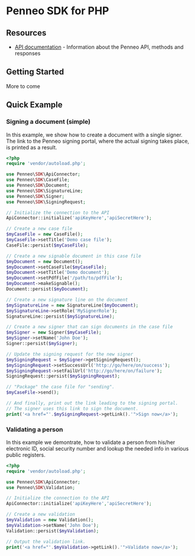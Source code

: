 # Penneo SDK for PHP

## Resources

* [API documentation][docs-api] - Information about the Penneo API, methods and responses

## Getting Started
More to come

## Quick Example

### Signing a document (simple)
In this example, we show how to create a document with a single signer.
The link to the Penneo signing portal, where the actual signing takes place, is printed as a result.

```php
<?php
require 'vendor/autoload.php';

use Penneo\SDK\ApiConnector;
use Penneo\SDK\CaseFile;
use Penneo\SDK\Document;
use Penneo\SDK\SignatureLine;
use Penneo\SDK\Signer;
use Penneo\SDK\SigningRequest;

// Initialize the connection to the API
ApiConnector::initialize('apiKeyHere','apiSecretHere');

// Create a new case file
$myCaseFile = new CaseFile();
$myCaseFile->setTitle('Demo case file');
CaseFile::persist($myCaseFile);

// Create a new signable document in this case file
$myDocument = new Document();
$myDocument->setCaseFile($myCaseFile);
$myDocument->setTitle('Demo document');
$myDocument->setPdfFile('/path/to/pdfFile');
$myDocument->makeSignable();
Document::persist($myDocument);

// Create a new signature line on the document
$mySignatureLine = new SignatureLine($myDocument);
$mySignatureLine->setRole('MySignerRole');
SignatureLine::persist($mySignatureLine);

// Create a new signer that can sign documents in the case file
$mySigner = new Signer($myCaseFile);
$mySigner->setName('John Doe');
Signer::persist($mySigner);

// Update the signing request for the new signer
$mySigningRequest = $mySigner->getSigningRequest();
$mySigningRequest->setSuccessUrl('http://go/here/on/success');
$mySigningRequest->setFailUrl('http://go/here/on/failure');
SigningRequest::persist($mySigningRequest);

// "Package" the case file for "sending".
$myCaseFile->send();

// And finally, print out the link leading to the signing portal.
// The signer uses this link to sign the document.
print('<a href="'.$mySigningRequest->getLink().'">Sign now</a>');
```

### Validating a person
In this example we demontrate, how to validate a person from his/her electronic ID, social security number and lookup 
the needed info in various public registers.

```php
<?php
require 'vendor/autoload.php';

use Penneo\SDK\ApiConnector;
use Penneo\SDK\Validation;

// Initialize the connection to the API
ApiConnector::initialize('apiKeyHere','apiSecretHere');

// Create a new validation
$myValidation = new Validation();
$myValidation->setName('John Doe');
Validation::persist($myValidation);

// Output the validation link.
print('<a href="'.$myValidation->getLink().'">Validate now</a>');

```

[docs-api]: https://penneo.com/api/docs
